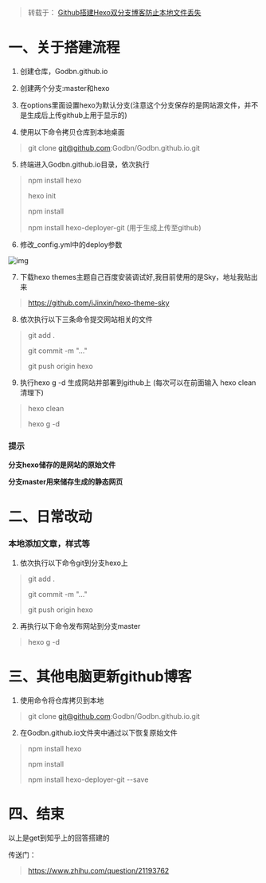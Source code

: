> 转载于： [Github搭建Hexo双分支博客防止本地文件丢失](https://www.jianshu.com/p/7d8df0de1fc7)



# 一、关于搭建流程

1. 创建仓库，Godbn.github.io

2. 创建两个分支:master和hexo

3. 在options里面设置hexo为默认分支(注意这个分支保存的是网站源文件，并不是生成后上传github上用于显示的)

4. 使用以下命令拷贝仓库到本地桌面

> git clone git@github.com:Godbn/Godbn.github.io.git

5. 终端进入Godbn.github.io目录，依次执行

>   npm install hexo
>
>   hexo init
>
>   npm install
>
>   npm install hexo-deployer-git (用于生成上传至github)

6. 修改_config.yml中的deploy参数

![img](https:////upload-images.jianshu.io/upload_images/4797359-7085b85ebbfdd97d.png?imageMogr2/auto-orient/strip|imageView2/2/w/374/format/webp)

7. 下载hexo themes主题自己百度安装调试好,我目前使用的是Sky，地址我贴出来

> https://github.com/iJinxin/hexo-theme-sky

8. 依次执行以下三条命令提交网站相关的文件

> git add .
>
> git commit -m "..."
>
> git push origin hexo

9. 执行hexo g -d 生成网站并部署到github上 (每次可以在前面输入 hexo clean 清理下)

> hexo clean
>
> hexo g -d

### 提示

**分支hexo储存的是网站的原始文件**

**分支master用来储存生成的静态网页**

# 二、日常改动

### 本地添加文章，样式等

1. 依次执行以下命令git到分支hexo上

> git add .
>
> git commit -m "..."
>
> git push origin hexo

2. 再执行以下命令发布网站到分支master

> hexo g -d

# 三、其他电脑更新github博客

1. 使用命令将仓库拷贝到本地

> git clone git@github.com:Godbn/Godbn.github.io.git

2. 在Godbn.github.io文件夹中通过以下恢复原始文件

> npm install hexo
>
> npm install
>
> npm install hexo-deployer-git --save

# 四、结束

以上是get到知乎上的回答搭建的

传送门：

> https://www.zhihu.com/question/21193762

